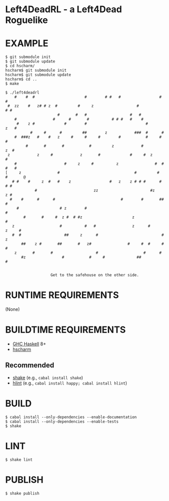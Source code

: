 # Left4DeadRL - a Left4Dead Roguelike

# EXAMPLE

```console
$ git submodule init
$ git submodule update
$ cd hscharm/
hscharm$ git submodule init
hscharm$ git submodule update
hscharm$ cd ..
$ make

$ ./left4deadrl
    #    #  #                      #        # #   #                 #         #
 #  zz    #   z# # z  #         #     z                   #                # #
                       #       #   #                   #   #
    #                #      #       #          # # #   #    #
     #    z #             #        #                          #          z   #
           #     #      #         ##        z            ###  #      #
    #  ###z   #    #   z     #     #     #        #           #     #     #
         #       #       #           #         z            #         z  #
 z            z     #            z       #             #     #  z        #
    #                     #     z     #          z                #  #  #   #
[     z                #                                 #         #   #       @
   # #    #     z  #   #    z                 #   z    z # # #      # # #
             #                         zz                       #z     z #
  #    #      #      #                             #        #       ## #
     #                  # z        #                                   #
        #       #     #  z #  # #z                      z                #
   z                    #          #   #                z      #        z     #
   #  #                   ##     z      #                            # z
       ##    z #       ##       #   z#                #     #  #     #  #
    z       #       #                   #                    #      #
       #z                #           #     #              ##                  #


                    Get to the safehouse on the other side.
```

# RUNTIME REQUIREMENTS

(None)

# BUILDTIME REQUIREMENTS

* [GHC Haskell](http://www.haskell.org/) 8+
* [hscharm](https://github.com/mcandre/hscharm)

## Recommended

* [shake](https://shakebuild.com/) (e.g., `cabal install shake`)
* [hlint](https://hackage.haskell.org/package/hlint) (e.g., `cabal install happy; cabal install hlint`)

# BUILD

```console
$ cabal install --only-dependencies --enable-documentation
$ cabal install --only-dependencies --enable-tests
$ shake
```

# LINT

```console
$ shake lint
```

# PUBLISH

```console
$ shake publish
```
